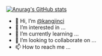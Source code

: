 [![Anurag's GitHub stats](https://github-readme-stats.vercel.app/api?username=4kangjc&show_icons=true&theme=default)](https://github.com/anuraghazra/github-readme-stats)

- 👋 Hi, I’m [@kangjinci](https://github.com/4kangjc)
- 👀 I’m interested in ...
- 🌱 I’m currently learning ...
- 💞️ I’m looking to collaborate on ...
- 📫 How to reach me ...

<!---
kangjinci/kangjinci is a ✨ special ✨ repository because its `README.md` (this file) appears on your GitHub profile.
You can click the Preview link to take a look at your changes.
--->
